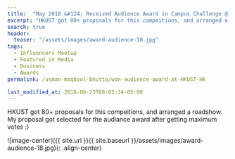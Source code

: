 ```yaml
---
title:  "May 2018 &#124; Received Audience Award in Campus Challenge @ HKUST Transportation"
excerpt: "HKUST got 80+ proposals for this compeitions, and arranged a roadshow. My proposal got selected for the audiance award after getting maximum votes :)"
search: true
header:
  teaser: "/assets/images/award-audience-18.jpg"
tags: 
  - Influencers Meetup
  - Featured in Media
  - Business
  - Awards
permalink: /usman-maqbool-bhutta/won-audience-award-at-HKUST-HK

last_modified_at: 2018-06-23T08:05:34-05:00
---
```

HKUST got 80+ proposals for this compeitions, and arranged a roadshow. My proposal got selected for the audiance award after getting maximum votes :)

![image-center]({{ site.url }}{{ site.baseurl }}/assets/images/award-audience-18.jpg){: .align-center}
